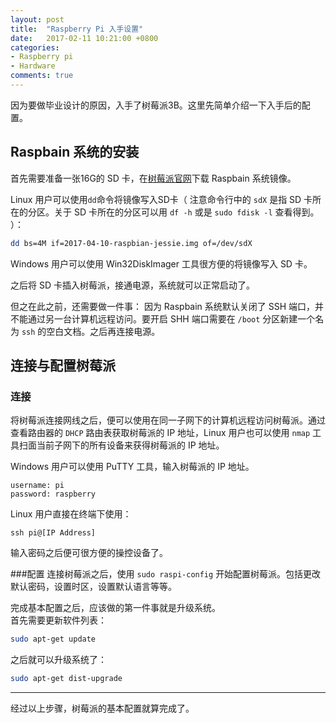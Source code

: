 ```yaml
---
layout: post
title:  "Raspberry Pi 入手设置"
date:   2017-02-11 10:21:00 +0800
categories:
- Raspberry pi
- Hardware
comments: true
---
```

因为要做毕业设计的原因，入手了树莓派3B。这里先简单介绍一下入手后的配置。

## Raspbain 系统的安装
首先需要准备一张16G的 SD 卡，在[树莓派官网](https://www.raspberrypi.org/downloads/raspbian/)下载 Raspbain 系统镜像。  

Linux 用户可以使用`dd`命令将镜像写入SD卡（ 注意命令行中的 `sdX` 是指 SD 卡所在的分区。关于 SD 卡所在的分区可以用 `df -h` 或是 `sudo fdisk -l` 查看得到。 ）：
```bash
dd bs=4M if=2017-04-10-raspbian-jessie.img of=/dev/sdX
```

Windows 用户可以使用 Win32DiskImager 工具很方便的将镜像写入 SD 卡。  

之后将 SD 卡插入树莓派，接通电源，系统就可以正常启动了。  

但之在此之前，还需要做一件事： 因为 Raspbain 系统默认关闭了 SSH 端口，并不能通过另一台计算机远程访问。要开启 SHH 端口需要在 `/boot` 分区新建一个名为 `ssh` 的空白文档。之后再连接电源。

## 连接与配置树莓派

### 连接
将树莓派连接网线之后，便可以使用在同一子网下的计算机远程访问树莓派。通过查看路由器的 `DHCP` 路由表获取树莓派的 IP 地址，Linux 用户也可以使用 `nmap` 工具扫面当前子网下的所有设备来获得树莓派的 IP 地址。  

Windows 用户可以使用 PuTTY 工具，输入树莓派的 IP 地址。
```
username: pi
password: raspberry
```
Linux 用户直接在终端下使用：
```
ssh pi@[IP Address]
```
输入密码之后便可很方便的操控设备了。

###配置
连接树莓派之后，使用 `sudo raspi-config` 开始配置树莓派。包括更改默认密码，设置时区，设置默认语言等等。  

完成基本配置之后，应该做的第一件事就是升级系统。  
首先需要更新软件列表：
```bash
sudo apt-get update
```
之后就可以升级系统了：
```bash
sudo apt-get dist-upgrade
```
---
经过以上步骤，树莓派的基本配置就算完成了。
